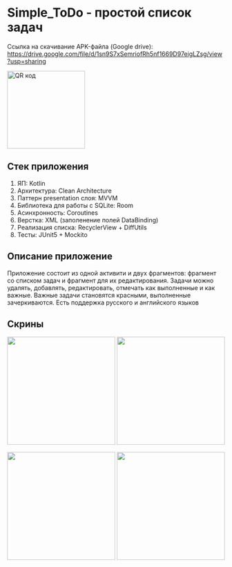 # Simple_ToDo - простой список задач

Ссылка на скачивание APK-файла (Google drive): https://drive.google.com/file/d/1sn9S7xSemriofRh5nf1669D97eigLZsg/view?usp=sharing

<a href="http://qrcoder.ru" target="_blank"><img src="http://qrcoder.ru/code/?https%3A%2F%2Fdrive.google.com%2Ffile%2Fd%2F1sn9S7xSemriofRh5nf1669D97eigLZsg%2Fview%3Fusp%3Dsharing&4&0" width="180" height="180" border="0" title="QR код"></a>

## Стек приложения
1. ЯП: Kotlin
2. Архитектура: Clean Architecture
3. Паттерн presentation слоя: MVVM
4. Библиотека для работы с SQLite: Room
5. Асинхронность: Coroutines
6. Верстка: XML (заполенение полей DataBinding)
7. Реализация списка: RecyclerView + DiffUtils
8. Тесты: JUnit5 + Mockito

## Описание приложение
Приложение состоит из одной активити и двух фрагментов: фрагмент со списком задач и фрагмент для их редактирования. Задачи можно удалять, добавлять, редактировать, отмечать как выполненные и как важные. Важные задачи становятся красными, выполненные зачеркиваются.
Есть поддержка русского и английского языков

## Скрины

<img src="https://user-images.githubusercontent.com/65513466/211379904-e65ab76c-9aca-437b-b8c1-7f86e44b5cca.png" width="250">    <img src="https://user-images.githubusercontent.com/65513466/211381387-a760ff1d-970c-4706-ba0d-9da369d91161.png" width="250">

<img src="https://user-images.githubusercontent.com/65513466/211381428-ad2755f6-22c7-4574-823a-c9af608b72f2.png" height="250">

<img src="https://user-images.githubusercontent.com/65513466/211381460-93a1f9b2-a101-40e0-9c53-edb5c3e7eb5e.png" height="250">
